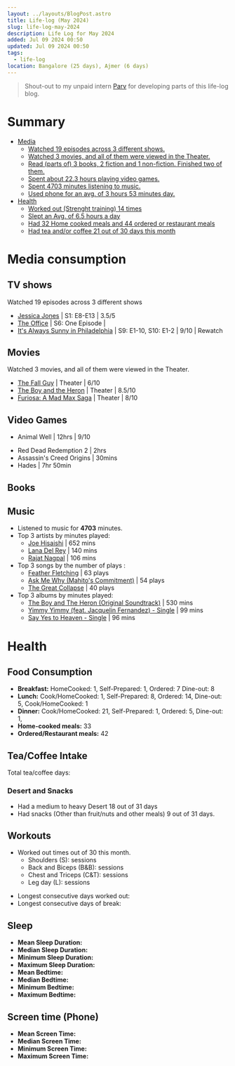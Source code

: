 ```yaml
---
layout: ../layouts/BlogPost.astro
title: Life-log (May 2024)
slug: life-log-may-2024
description: Life Log for May 2024
added: Jul 09 2024 00:50
updated: Jul 09 2024 00:50
tags:
  - life-log
location: Bangalore (25 days), Ajmer (6 days)
---
```


> Shout-out to my unpaid intern [Parv](https://www.linkedin.com/in/parv-makwana-9667ba293/) for developing parts of this life-log blog.

# Summary
- [Media](#media-consumption)
	- [Watched 19 episodes across 3 different shows.](#tv-shows)
	- [Watched 3 movies, and all of them were viewed in the Theater.](#movies)
	- [Read (parts of) 3 books, 2 fiction and 1 non-fiction. Finished two of them.](#books)
	- [Spent about 22.3 hours playing video games.](#video-games)
	- [Spent 4703 minutes listening to music.](#music)
	- [Used phone for an avg. of 3 hours 53 minutes day.](#screen-time-phone)
- [Health](#health)
	* [Worked out (Strenght training) 14 times](#workouts)
	* [Slept an Avg. of 6.5 hours a day](#sleep)
	* [Had 32 Home cooked meals and 44 ordered or restaurant meals](#food-consumption)
	* [Had tea and/or coffee 21 out of 30 days this month](#teacoffee-intake)

# Media consumption
## TV shows
Watched 19 episodes across 3 different shows
- [Jessica Jones](https://www.imdb.com/title/tt2357547/) | S1: E8-E13 | 3.5/5 
- [The Office](https://www.imdb.com/title/tt0386676/) | S6: One Episode |
- [It's Always Sunny in Philadelphia](https://www.imdb.com/title/tt0472954/) | S9: E1-10, S10: E1-2 | 9/10 | Rewatch

## Movies
 Watched 3 movies, and all of them were viewed in the Theater.
- [The Fall Guy](https://www.imdb.com/title/tt1684562/) | Theater | 6/10
- [The Boy and the Heron](https://www.imdb.com/title/tt6587046/) | Theater | 8.5/10
- [Furiosa: A Mad Max Saga](https://www.imdb.com/title/tt12037194/) | Theater | 8/10

## Video Games
- Animal Well | 12hrs | 9/10
* Red Dead Redemption 2 | 2hrs
* Assassin's Creed Origins | 30mins
* Hades | 7hr 50min

## Books
<p id = 'mediaConsumptionBooks'> </p>

## Music
* Listened to music for **4703** minutes.
* Top 3 artists by minutes played:
	* [Joe Hisaishi](https://music.apple.com/in/artist/joe-hisaishi/74486938) | 652 mins
	* [Lana Del Rey](https://music.apple.com/us/artist/lana-del-rey/464296584) | 140 mins
	* [Rajat Nagpal](https://music.apple.com/in/artist/rajat-nagpal/1182567717) | 106 mins
* Top 3 songs by the number of plays :
	* [Feather Fletching](https://music.apple.com/in/album/feather-fletching/1717021756?i=1717021828) | 63 plays
	* [Ask Me Why (Mahito's Commitment)](https://music.apple.com/in/album/ask-me-why-mahitos-commitment/1717021756?i=1717021911) | 54 plays
	* [The Great Collapse](https://music.apple.com/in/album/the-great-collapse/1717021756?i=1717021912) | 40 plays
* Top 3 albums by minutes played:
	* [The Boy and The Heron (Original Soundtrack)](https://music.apple.com/in/album/the-boy-and-the-heron-original-soundtrack/1717021756) | 530 mins
	* [Yimmy Yimmy (feat. Jacquelin Fernandez) - Single](https://music.apple.com/in/album/yimmy-yimmy-feat-jacqueline-fernandez-single/1732141369) | 99 mins
	* [Say Yes to Heaven - Single](https://music.apple.com/in/album/yimmy-yimmy-feat-jacqueline-fernandez-single/1732141369) | 96 mins



<div>

# Health
## Food Consumption
- **Breakfast:** HomeCooked: <span id="breakfastHomeCooked">1</span>, Self-Prepared: <span id="breakfastSelfCooked">1</span>, Ordered: <span id="breakfastOrdered">7</span> Dine-out: <span id="breakfastDineOut">8</span>
- **Lunch:** Cook/HomeCooked: <span id="lunchHomeCooked">1</span>, Self-Prepared: <span id="lunchSelfCooked">8</span>, Ordered: <span id="lunchOrdered">14</span>, Dine-out: <span id="lunchDineOut">5</span>, Cook/HomeCooked: <span id="lunchHomeCooked">1</span>
- **Dinner:** Cook/HomeCooked: <span id="dinnerHomeCooked">21</span>, Self-Prepared: <span id="dinnerSelfCooked">1</span>, Ordered: <span id="dinnerOrdered">5</span>, Dine-out: <span id="dinnerDineOut">1</span>,
- **Home-cooked meals:** <span id="homeCookedMealsTotal">33</span>
- **Ordered/Restaurant meals:** <span id="orderedRestaurantMealsTotal">42</span>

<canvas id="mealTypeChart"></canvas>

## Tea/Coffee Intake
<p>Total tea/coffee days: <span id="coffe_count"></span></p>

</div>

<canvas id="TeaCoffeChart"></canvas>

### Desert and Snacks
* Had a medium to heavy Desert 18 out of 31 days
* Had snacks (Other than fruit/nuts and other meals) 9 out of 31 days.

## Workouts
* Worked out <p id = 'total_count' style="display:inline"> </p> times out of 30 this month.
	- Shoulders (S): <p id = 'S_count' style="display:inline"> </p> sessions
	- Back and Biceps (B&B): <p id = 'BnB_count' style="display:inline"> </p> sessions
	- Chest and Triceps (C&T): <p id = 'CnT_count' style="display:inline"> </p> sessions
	- Leg day (L): <p id = 'L_count' style="display:inline"> </p> sessions
- Longest consecutive days worked out: <p id = 'maxcons_count' style="display:inline"> </p>
- Longest consecutive days of break: <p id = 'maxbreak_count' style="display:inline"> </p>

## Sleep
* **Mean Sleep Duration:** <span id = 'mean_sleeptime_count' style="display:inline"> </span> 
* **Median Sleep Duration:** <span id = 'median_sleeptime_count' style="display:inline"> </span> 
* **Minimum Sleep Duration:** <span id = 'min_spt_count' style="display:inline"> </span> 
* **Maximum Sleep Duration:** <span id = 'max_spt_count' style="display:inline"> </span> 
* **Mean Bedtime:** <span id = 'mean_bt' style="display:inline"> </span>
* **Median Bedtime:** <span id = 'median_bt' style="display:inline"> </span>
* **Minimum Bedtime:** <span id = 'min_bt' style="display:inline"> </span>
* **Maximum Bedtime:** <span id="max_bt"></span>

<canvas id="sleepDurationChart"></canvas>

<canvas id="bedTimeChart"></canvas>


## Screen time (Phone)
- **Mean Screen Time:** <span id = 'mean_screentime_count' style="display:inline"> </span>
- **Median Screen Time:** <span id = 'median_screentime_count' style="display:inline"> </span>
- **Minimum Screen Time:** <span id = 'min_sct_count' style="display:inline"> </span>
- **Maximum Screen Time:** <span id = 'max_sct_count' style="display:inline"> </span>

<canvas id="screenTimeChart"></canvas>


<script src="https://cdn.jsdelivr.net/npm/chart.js"></script>

<script type="module">

    import 'https://cdn.jsdelivr.net/npm/chartjs-plugin-annotation@1.0.2';
   
    // Data Initialization
    const dates = Array.from({length: 31}, (_, i) => i + 1);
    const sleeptime = [211.0, 399.0, 385.0, 435.0, 393.0, 409.0, 0.0, 510.0, 414.0, 464.0, 431.0, 140.0, 425.0, 363.0, 429.0, 382.0, 390.0, 370.0, 540.0, 379.0, 339.0, 373.0, 404.0, 488.0, 284.0, 330.0, 488.0, 462.0, 465.0, 488.0, 428.0];
    const tea = [0.0, 0.0, 2.0, 1.0, 0.0, 2.0, 1.0, 1.0, 1.0, 1.0, 1.0, 0.0, 2.0, 1.0, 1.0, 1.0, 0.0, 1.0, 1.0, 1.0, 1.0, 0.0, 1.0, 0.0, 0.0, 1.0, 0.0, 0.0, 0.0, 0.0, 0.0];
    const coffee = [1.0, 0.0, 0.0, 0.0, 1.0, 0.0, 1.0, 0.0, 0.0, 1.0, 0.0, 1.0, 0.0, 0.0, 0.0, 0.0, 0.0, 0.0, 0.0, 0.0, 0.0, 1.0, 0.0, 1.0, 1.0, 0.0, 0.0, 0.0, 0.0, 0.0, 0.0];
    const screentime = [96, 152, 112, 118, 192, 208, 431, 200, 314, 235, 147, 201, 390, 433, 169, 168, 246, 417, 566, 344, 430, 214, 200, 300, 205, 230, 16, 92, 205, 133, 83];
    const bedtime = [236.7, 69.75, 88.18, 48.17, 116.5, 101.77, null, -25.13, 68.23, 22.77, 89.63, 107.75, 60.97, 46.4, 38.85, 83.82, 94.53, 126.25, null, 73.3, 111.55, 96.22, 114.53, 5.45, 247.0, null, -5.08, 30.97, 10.02, 38.62, 50.25];
    const workouts = ['none', 'none', 'B&B', 'C&T', 'S', 'B&B', 'none', 'C&T', 'none', 'L', 'S', 'none', 'none', 'B&B', 'C&T', 'S', 'B&B', 'none', 'C&T', 'none', 'L', 'none', 'S', 'none', 'none', 'none', 'none', 'none', 'none', 'none', 'none'];
    const breakfast_meals = [2, 5, 1, 9, 14];
    const lunch_meals = [2, 2, 7, 17, 3];
    const dinner_meals = [4, 4, 13, 10, 0];
    const meal_prep_type = ['Dine-out', 'Self-Cooked', 'Cook', 'Ordered', 'Skip'];

    const books = [
    { name: 'Dune Messiah', startPercent: 22, endPercent: 100, rating: '4/5', url: 'https://www.goodreads.com/book/show/44492285-dune-messiah' },
    { name: 'Flowers for Algernon', startPercent: 0, endPercent: 100, rating: '5/5', url: 'https://www.goodreads.com/book/show/18373.Flowers_for_Algernon'},
    { name: 'Dopamine Detox', startPercent: 0, endPercent: 66, rating: '1.5/5 (dropped)', url:'https://www.goodreads.com/book/show/58503121-dopamine-detox?from_search=true&from_srp=true&qid=Tk8gervSMr&rank=1'}
    ];


    // Helper Functions
    const getFormattedTime = (x) => {
        const hours = Math.floor(x / 60);
        const mins = x % 60;
        return hours === 0 ? `${mins} minutes` : `${hours} hours ${mins} minutes`;
    }

    const getBedtime = (minutes) => {
        // Calculate the total minutes from midnight (0:00) considering the input could be negative
        const totalMinutesFromMidnight = (1440 + (minutes % 1440)) % 1440;

        // Convert total minutes to hours and minutes
        const totalHours = Math.floor(totalMinutesFromMidnight / 60);
        const mins = Math.round(totalMinutesFromMidnight % 60);

        // Determine if the time is AM or PM
        let period = "AM";
        let hours = totalHours;
        
        if (totalHours >= 12) {
            period = "PM";
            if (totalHours > 12) {
                hours -= 12;
            }
        } else if (totalHours === 0) {
            hours = 12;
        }

        return `${hours}:${mins.toString().padStart(2, '0')} ${period}`;
    }

    const calculateStats = (data) => {
        const mean = parseInt(data.reduce((a, b) => a + b, 0) / data.length);
        const sortedData = [...data].sort((a, b) => a - b);
        const median = sortedData.length % 2 === 0 ? (sortedData[sortedData.length / 2 - 1] + sortedData[sortedData.length / 2]) / 2 : sortedData[Math.floor(sortedData.length / 2)];
        const min = Math.min(...data);
        const max = Math.max(...data);
        return { mean, median, min, max };
    }

    const countOccurrences = (data, value) => data.filter(item => item === value).length;

    function countOccurrencesTeaOrCoffe(tea, coffee) {
    let count = 0;
    for (let i = 0; i < tea.length; i++) {
        if (tea[i] === 1 || coffee[i] === 1) {
            count++;
        }
    }
    return count;
}

    const getTotalWorkouts = () => {
        const workoutCounts = { 'S': 0, 'B&B': 0, 'C&T': 0, 'L': 0, none: 0 };
        workouts.forEach(workout => workoutCounts[workout]++);
        return workoutCounts;
    }

    const getMaxConsecutive = (data, targets) => {
        let maxCount = 0, currentCount = 0;
        data.forEach(item => {
            if (targets.includes(item)) {
                currentCount++;
                maxCount = Math.max(maxCount, currentCount);
            } else {
                currentCount = 0;
            }
        });
        return maxCount;
    }

    function createAnnotation(yValue, labelContent, color, is_time) {
      let fontSize;
          if (window.innerWidth <= 480) {
              fontSize = '8px';
          } else if (window.innerWidth <= 768) {
              fontSize = '12px';
          } else {
              fontSize = '16px';
          }
      return {
          type: 'line',
          yMin: yValue,
          yMax: yValue,
          borderColor: color,
          borderWidth: 2,
          label: {
              enabled: true,
              content: `${labelContent}: ${is_time ? getBedtime(yValue) : getFormattedTime(yValue) }`,
              position: 'start',
              color: 'rgb(255, 255, 255)',
              backgroundColor: color,
              fontSize: fontSize
          }
      };
    }

    function createOptions(stats, is_time=false) {
    return {
        plugins: {
            legend: {
                position: 'bottom',
              labels: {
                usePointStyle: true,
                pointStyle: 'rect'
              }
              },
            annotation: {
                annotations: {
                    min: createAnnotation(stats.min, 'Min', 'rgb(176, 197, 164, 0.6)', is_time),
                    max: createAnnotation(stats.max, 'Max', 'rgb(211, 118, 118, 0.6)', is_time),
                    mean: createAnnotation(stats.mean, 'Mean', 'rgb(235, 196, 159, 0.6)', is_time),
                }
            }
        },
        scales: {
            y: {
                beginAtZero: false
            }
        }
      };
    } 

    function generateProgressBar(startPercent, endPercent, barLength = 28) {
    // Calculate the number of segments corresponding to the start and end percentages
    const startSegment = Math.floor(barLength * startPercent / 100);
    const endSegment = Math.floor(barLength * endPercent / 100);
    
    // Generate the progress bar string
    const progressBar = '-'.repeat(startSegment) + '█'.repeat(endSegment - startSegment) + '-'.repeat(barLength - endSegment);
    return progressBar;
    }

function generateHTMLOutput(books) {
    let output = '<ul>';

    books.forEach(book => {
        const progressBar = generateProgressBar(book.startPercent, book.endPercent);
        const rating = book.rating ? ` | ${book.rating}` : '';

        output += `<li>\n`;
        output += `  <div><a href="${book.url}">${book.name}</a>${rating}</div>\n`;
        output += `  <div>\n`;
        output += `    <span>${progressBar}</span>\n`;
        output += `    <span>${book.startPercent}% - ${book.endPercent}%</span>\n`;
        output += `  </div>\n`;
        output += `</li>\n`;
    });

    output += '</ul>';
    return output;
}

    // Calculate Statistics
    const sleepStats = calculateStats(sleeptime);
    const screenStats = calculateStats(screentime);
    const bedtimeStats = calculateStats(bedtime);
    const totalWorkouts = getTotalWorkouts();
    const maxConsecutiveWorkouts = getMaxConsecutive(workouts, ['C&T','S','B&B','L','Run']) + 1;
    const maxConsecutiveBreaks = getMaxConsecutive(workouts, ['none']);

    // Display Stats

    document.addEventListener('DOMContentLoaded', () => {
        // Display Stats
        document.getElementById('mean_sleeptime_count').innerText = getFormattedTime(sleepStats.mean);
        document.getElementById('median_sleeptime_count').innerText = getFormattedTime(sleepStats.median);
        document.getElementById('min_spt_count').innerText = getFormattedTime(sleepStats.min);
        document.getElementById('max_spt_count').innerText = getFormattedTime(sleepStats.max);

        document.getElementById('mean_screentime_count').innerText = getFormattedTime(screenStats.mean);
        document.getElementById('median_screentime_count').innerText = getFormattedTime(screenStats.median);
        document.getElementById('min_sct_count').innerText = getFormattedTime(screenStats.min);
        document.getElementById('max_sct_count').innerText = getFormattedTime(screenStats.max);

        document.getElementById('mean_bt').innerText = getBedtime(bedtimeStats.mean);
        document.getElementById('median_bt').innerText = getBedtime(bedtimeStats.median);
        document.getElementById('min_bt').innerText = getBedtime(bedtimeStats.min);
        document.getElementById('max_bt').innerText = getBedtime(bedtimeStats.max);

        document.getElementById('total_count').innerText = totalWorkouts.S + totalWorkouts['B&B'] + totalWorkouts['C&T'] + totalWorkouts.L;
        document.getElementById('S_count').innerText = totalWorkouts.S;
        document.getElementById('BnB_count').innerText = totalWorkouts['B&B'];
        document.getElementById('CnT_count').innerText = totalWorkouts['C&T'];
        document.getElementById('L_count').innerText = totalWorkouts.L;
        document.getElementById('maxcons_count').innerText = maxConsecutiveWorkouts;
        document.getElementById('maxbreak_count').innerText = maxConsecutiveBreaks;

        document.getElementById('coffe_count').innerText = countOccurrencesTeaOrCoffe(tea, coffee);

        document.getElementById('breakfastDineOut').textContent = breakfast_meals[0];
        document.getElementById('breakfastOrdered').textContent = breakfast_meals[3];
        document.getElementById('breakfastSelfCooked').textContent = breakfast_meals[1];
        document.getElementById('breakfastHomeCooked').textContent = breakfast_meals[2];

        document.getElementById('lunchOrdered').textContent = lunch_meals[3];
        document.getElementById('lunchSelfCooked').textContent = lunch_meals[1];
        document.getElementById('lunchDineOut').textContent = lunch_meals[0];
        document.getElementById('lunchHomeCooked').textContent = lunch_meals[2];

        document.getElementById('dinnerHomeCooked').textContent = dinner_meals[2];
        document.getElementById('dinnerOrdered').textContent = dinner_meals[3];
        document.getElementById('dinnerDineOut').textContent = dinner_meals[0];
        document.getElementById('dinnerSelfCooked').textContent = dinner_meals[1];

        document.getElementById('homeCookedMealsTotal').textContent = dinner_meals[2] + lunch_meals[2] + breakfast_meals[2] + dinner_meals[1] + lunch_meals[1] + breakfast_meals[1];
        document.getElementById('orderedRestaurantMealsTotal').textContent = dinner_meals[0] + lunch_meals[0] + breakfast_meals[0] + dinner_meals[3] + lunch_meals[3] + breakfast_meals[3];;

        // mediaConsumptionBooks
        document.getElementById('mediaConsumptionBooks').innerHTML = generateHTMLOutput(books);

        // Chart Rendering

        const renderChart = (ctx, type, data, options) => {
          new Chart(ctx, { type, data, options });
        }

        const options_doughnut = {
          plugins: {
              legend: {
                  position: 'bottom',
                              labels: {
                usePointStyle: true
            }
              }
          },
          aspectRatio: 3
        };


        const meal_prep_type_colors = ["#DBA979", "#AFD198", "#E8EFCF", "#ECCA9C","#EEE"];
        const data4 = {
            labels: meal_prep_type,
            datasets: [
              {
                label: 'Dinner',
                backgroundColor: meal_prep_type_colors,
                data: dinner_meals
              },
              {
                label: 'Lunch',
                backgroundColor: meal_prep_type_colors,
                data: lunch_meals
              },
              {
                label: 'Breakfast',
                backgroundColor: meal_prep_type_colors,
                data: breakfast_meals
              }
            ]
          };


        renderChart(document.getElementById('mealTypeChart'), 'doughnut', data4, options_doughnut);

        let t = 0, c = 0, both = 0, none = 0;
        for (let i = 0; i < tea.length; i++) {
            if (tea[i] == 0 && coffee[i] == 0) {
                none++;
            }
            else if (tea[i] == 1 && coffee[i] == 0) {
                t++;
            }
            else if (tea[i] == 0 && coffee[i] == 1) {
                c++;
            }
            else {
                both++;
            }
        }
        let array = [c, t, none, both];

        const teaCoffeeData = {
            labels: ['Coffee only', 'Tea only', 'None', 'Both'],
            datasets: [{
                label: 'Tea/Coffee intake',
                data: array,
                backgroundColor: ['#6F4E37', '#ECB176', '#DDD', '#A67B5B'],
                hoverOffset: 4
            }]
        };
        

        renderChart(document.getElementById('TeaCoffeChart'), 'doughnut', teaCoffeeData, options_doughnut);

        const sleepData = {
            labels: dates,
            datasets: [{
                label: 'Total sleep duration (minutes)',
                data: sleeptime,
                borderWidth: 1,
                borderColor: '#656E77',
                backgroundColor: '#656E77'
            }]
        };

        renderChart(document.getElementById('sleepDurationChart'), 'bar', sleepData, createOptions(sleepStats));

        const bedtimeData = {
            labels: dates,
            datasets: [{
                label: 'Bedtime (Time after/before 12 o\'clock midnight)',
                data: bedtime,
                fill: false,
                borderColor: '#3B373B',
                tension: 0
                
            }]
        };

        renderChart(document.getElementById('bedTimeChart'), 'line', bedtimeData, createOptions(bedtimeStats, true));


        const screenData = {
            labels: dates,
            datasets: [{
                label: 'Screen Time (Phone)',
                data: screentime,
                backgroundColor: '#656E77'
            }]
        };

        renderChart(document.getElementById('screenTimeChart'), 'bar', screenData, createOptions(screenStats));

    });
</script>